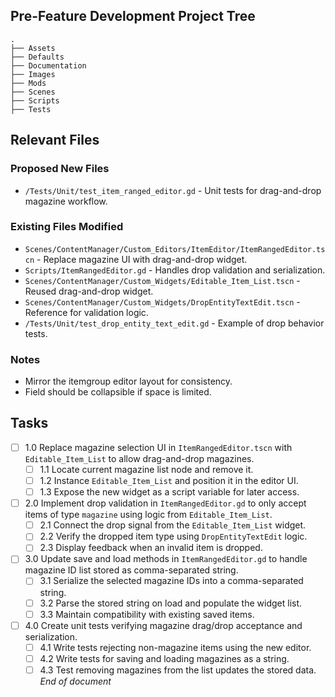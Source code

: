 ## Pre-Feature Development Project Tree
```
.
├── Assets
├── Defaults
├── Documentation
├── Images
├── Mods
├── Scenes
├── Scripts
├── Tests
```

## Relevant Files
### Proposed New Files
- `/Tests/Unit/test_item_ranged_editor.gd` - Unit tests for drag-and-drop magazine workflow.
### Existing Files Modified
- `Scenes/ContentManager/Custom_Editors/ItemEditor/ItemRangedEditor.tscn` - Replace magazine UI with drag-and-drop widget.
- `Scripts/ItemRangedEditor.gd` - Handles drop validation and serialization.
- `Scenes/ContentManager/Custom_Widgets/Editable_Item_List.tscn` - Reused drag-and-drop widget.
- `Scenes/ContentManager/Custom_Widgets/DropEntityTextEdit.tscn` - Reference for validation logic.
- `/Tests/Unit/test_drop_entity_text_edit.gd` - Example of drop behavior tests.

### Notes
- Mirror the itemgroup editor layout for consistency.
- Field should be collapsible if space is limited.

## Tasks
- [ ] 1.0 Replace magazine selection UI in `ItemRangedEditor.tscn` with `Editable_Item_List` to allow drag-and-drop magazines.
  - [ ] 1.1 Locate current magazine list node and remove it.
  - [ ] 1.2 Instance `Editable_Item_List` and position it in the editor UI.
  - [ ] 1.3 Expose the new widget as a script variable for later access.
- [ ] 2.0 Implement drop validation in `ItemRangedEditor.gd` to only accept items of type `magazine` using logic from `Editable_Item_List`.
  - [ ] 2.1 Connect the drop signal from the `Editable_Item_List` widget.
  - [ ] 2.2 Verify the dropped item type using `DropEntityTextEdit` logic.
  - [ ] 2.3 Display feedback when an invalid item is dropped.
- [ ] 3.0 Update save and load methods in `ItemRangedEditor.gd` to handle magazine ID list stored as comma-separated string.
  - [ ] 3.1 Serialize the selected magazine IDs into a comma-separated string.
  - [ ] 3.2 Parse the stored string on load and populate the widget list.
  - [ ] 3.3 Maintain compatibility with existing saved items.
- [ ] 4.0 Create unit tests verifying magazine drag/drop acceptance and serialization.
  - [ ] 4.1 Write tests rejecting non-magazine items using the new editor.
  - [ ] 4.2 Write tests for saving and loading magazines as a string.
  - [ ] 4.3 Test removing magazines from the list updates the stored data.
*End of document*
